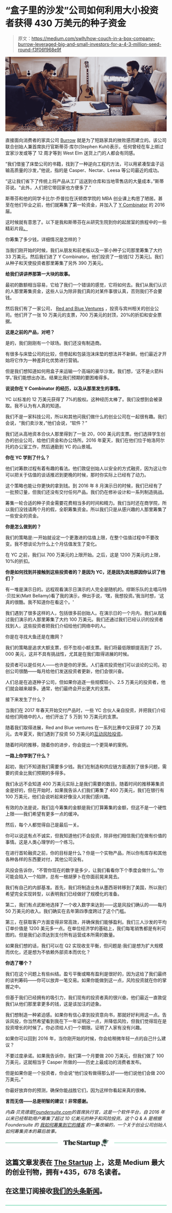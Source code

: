 # “盒子里的沙发”公司如何利用大小投资者获得 430 万美元的种子资金

> 原文：<https://medium.com/swlh/how-couch-in-a-box-company-burrow-leveraged-big-and-small-investors-for-a-4-3-million-seed-round-f3f06f968e9f>

![](img/ca28d124ee29110af54f4b0f5664398c.png)

直接面向消费者的家具公司 [Burrow](https://burrow.com/) 就是为了短路家具的挫败感而建立的。该公司联合创始人兼首席执行官斯蒂芬·库尔(Stephen Kuhl)表示，任何曾经在车上绑过宜家沙发或等了 12 周才等到 West Elm 送货上门的人都会有同感。

“我们借鉴了床垫公司的书籍，找到了一种逆向工程的方法，可以用紧凑型盒子运输高质量的沙发，”他说，指的是 Casper、Nectar、Leesa 等公司最近的成功。

“这让我们省下了传统上将产品从工厂运送到仓库和当地零售店的大量成本，”斯蒂芬说。"此外，人们把它带回家也方便多了."

斯蒂芬和他的同学卡比尔·乔普拉在沃顿商学院的 MBA 创业课上构思了陋居。甚至在他们毕业之前，他们就筹集了第一轮资金，并加入了 [Y Combinator](http://www.ycombinator.com/) 的 2016 届。

这时候就有意思了。以下是我和斯蒂芬在从研究生院到你的起居室的旅程中的一些精彩片段[。](https://soundcloud.com/user-2586856/how-i-raised-it-with-stephen-kuhl-of-burrowcom-on-12218)

你筹集了多少钱，详细情况是怎样的？

当我们刚开始的时候，我们从朋友和前老板以及一家小种子公司那里筹集了大约 33 万美元。然后我们进了 Y Combinator。他们投资了一些钱[12 万美元]。我们从种子和天使投资者那里筹集了另外 390 万美元。

**给我们讲讲养那第一大块的故事。**

最初的数额相当容易，它给了我们一个错误的感觉，它将如何去。我们从我们认识的人那里筹集资金，这些人认为除非我们真的对某件事很认真，否则我们不会要钱。

然后我们有了一家公司， [Red and Blue Ventures](http://www.redandblue.vc/) ，投资与宾州相关的创业公司。他们开了一张 10 万美元的支票，700 万美元的封顶，20%的折扣和安全票据。

**这是之前的产品，对吧？**

是的，我们刚刚有一个球场。我们还没有制造商。

有很多与床垫公司的比较，但卷起和包装泡沫床垫的想法并不新鲜。他们最近才开始将它作为一种差异化优势进行营销。

但是我们想知道如何用盒子来运输一个高端的豪华沙发。我们想，‘这不是火箭科学。’我们能想出办法。结果比我们预期的要困难得多。

**说说你在 Y Combinator 的经历，以及从那里发生的事情。**

YC 以标准的 12 万美元获得了 7%的股权。这种经历太棒了。我们没想到会被录取。我不认为有人真的知道。

我们不是一家科技公司，所以和其他问我们做什么的创业公司在一起很有趣。我们会说，“我们卖沙发，”他们会说，“软件？”

我们还从高地资本合伙人那里得到了一张 20，000 美元的支票。他们选择学生创办的创业公司，给他们资金和办公场所。2016 年夏天，我们在他们位于帕洛阿尔托的办公室工作，然后通勤到 YC 的山景城。

**你在 YC 学到了什么？**

他们对筹款过程有着有趣的看法。他们敦促创始人以安全的方式融资，因为这让你可以把关于估值的谈话推迟到更晚的时候，那时你实际上已经有了动力。

这个策略也能让你更快的拿到钱。到 2016 年 8 月演示日的时候，我们已经有了一批预订量，但我们还没有交付任何产品。我们仍在修补设计和一系列制造挑战。

筹集一轮合适的种子资金需要花费相当多的时间和精力。我们当时还在商学院，所以我们没钱请两个月的假，全职筹集资金。所以我们只是从感兴趣的人那里筹集了一些安全的资金。

**你是怎么做到的？**

我们的策略是:一开始就设定一个更激进的估值上限，在整个估值过程中不要改变。我不想谈论为什么上个月估值发生了变化。

在 YC 之前，我们以 700 万美元的上限开始。之后，这是 1200 万美元的上限，10%的折扣。

**你是如何找到并接触到这些投资者的？是因为 YC，还是因为其他原因你认识了他们？**

有一堆是演示日的。远程观看演示日演示的人完全是随机的。缪斯乐队的主唱马特·贝拉米(Matt Bellamy)看了我的演示，伸出手说，‘嘿，我想投资。’我当时想，‘这真的很酷。我不知道你在看这个。'

我们遇到了很多这样的人，包括很多前创始人。在演示日的一个月内，我们从观看过我们演示的人那里筹集了大约 100 万美元。我们还通过我们已经认识的投资者找到人，这些投资者把我们介绍给他们网络中的人。

你是在寻找大鱼还是在撒网？

我们的策略是追求大额支票，但不忽视小额支票。我们将最低限额提高到了 25，000 美元，这并不具有挑战性，尤其是在我们取得进展的时候。

投资者可以是任何人——也许是你的牙医。人们喜欢投资他们可以谈论的公司。初创公司很酷——每月给他们发送投资者更新，他们会很兴奋。

人们总是在追逐种子公司，但如果你追逐一些规模较小、2.5 万美元的投资者，他们就会越来越多。通常，他们最终会开出更大的支票。

接下来发生了什么？

当我们在 2017 年春天开始交付产品时，一些 YC 合伙人亲自投资，并把我们介绍给他们网络中的人，他们开出了 5 万到 10 万美元的支票。

随着我们取得进展，Red and Blue ventures 在一系列比赛中又获得了 20 万美元。去年夏天，我们遇到了投资 50 万美元的[互动风险投资](https://www.interplay.vc/)。

随着时间的推移，随着你的进步，你会提出一个更简单的案例。

**一路上你学到了什么？**

起初，我们不知道我们需要多少钱。我们在制造和供应链方面遇到了很多问题，需要的资金比我们预期的多得多。

我们永远不会知道 400 万美元实际上是我们需要的数目。随着时间的推移筹集资金是好的，但在开始时，如果我告诉人们我们筹集了 400 万美元，我们在银行有 100 万美元，他们会说听起来好像没人对我们感兴趣。

有效的办法是说，我们迄今筹集的金额是我们打算筹集的金额，但这不是一个硬性上限——我们希望有更多一点的缓冲。

然后，每个人都觉得自己是最后一关。

你可以说这有点不诚实，但我知道他们不会投资，除非他们相信我们在做有价值的事情。这是人类心理学的一个练习。

在进行首轮融资之前，你的目标是什么？你是一个实物产品，所以你有库存和其他各种各样的东西要对付，其他公司没有。

风投会告诉你，“不管你现在的数字是多少，让我们看看你下个季度会做什么。”你可能会陷入一个陷阱，总有一根胡萝卜在你面前晃来晃去。

我们有自己的内部基准。首先，我们将制造业务从墨西哥转移到了美国，所以我们希望完全实现转型，以表明我们已经做好了规模化的准备。

第二，我们有点武断地选择了一个收入数字来达到——这是风投们确认的——每月 50 万美元的收入。我们确实在去年第四季度跨过了这个门槛。

第三，在获取客户方面变得非常高效，并确保我们能够盈利。我们三人沙发的平均订单价值是 1200 美元多一点。在单位经济学的基础上，我们每笔销售都是有利可图的。但是我们必须达到支付所有运营成本所需的数量。

如果我们想的话，我们可以在 Q2 实现收支平衡，但问题是:我们是想为扩大规模而优化，还是想为不依赖外部资本而优化？

**你选了哪个？**

我们在这个问题上有些纠结。盈亏平衡或略有盈利是很好的，因为这给了我们最终的谈判筹码——你可以放弃一笔交易。如果你能做到这一点，风险投资就在你的掌握之中。

但基于我们已经拥有的吸引力，我们现有的投资者真的很兴奋。他们最近一直敦促我们从他们那里拿更多的钱，这是该加注的迹象。

我们想制造一种紧迫感。如果你有信心拿到投资意向书，那就好好利用这一点。告诉风投，你当然希望看到我在下一年证明这一点，并降低风险，但我们觉得现在是投资增长的时候了。你必须给人们一个期限。证明了人家有没有兴趣。

如果你可以回到 2016 年，当你刚开始的时候，你会给稍微年轻一点的自己什么建议？

不要过度承诺。如果我告诉你，我们第一个月要做 200 万美元，但我们做了 100 万美元，这就相当于 Casper 所做的——历史上最成功的消费者发布。

但是如果你是一个投资者，你会说“他们没有做得那么好——他们说他们会做 200 万美元。”

你最好放弃你的预测，确保你能战胜它们，因为这样你看起来真的很棒。

**言而无信——总是明智的建议！非常感谢。**

*内森·贝克德是*[*Foundersuite.com*](http://foundersuite.com/)*的首席执行官，这是一个软件平台，自 2016 年以来已经帮助用户筹集了超过 10 亿美元的种子和风险投资。这个 Q & A 是根据 Foundersuite 的* [*我如何筹集到它的播客*](https://soundcloud.com/user-2586856/how-i-raised-it-with-amanda-johnson-and-kj-miller-of-mented-on-6112018) *的一集改编的，一个关于创业公司创始人如何筹集资本的幕后故事。*

[![](img/308a8d84fb9b2fab43d66c117fcc4bb4.png)](https://medium.com/swlh)

## 这篇文章发表在 [The Startup](https://medium.com/swlh) 上，这是 Medium 最大的创业刊物，拥有+435，678 名读者。

## 在这里订阅接收[我们的头条新闻](https://growthsupply.com/the-startup-newsletter/)。

[![](img/b0164736ea17a63403e660de5dedf91a.png)](https://medium.com/swlh)